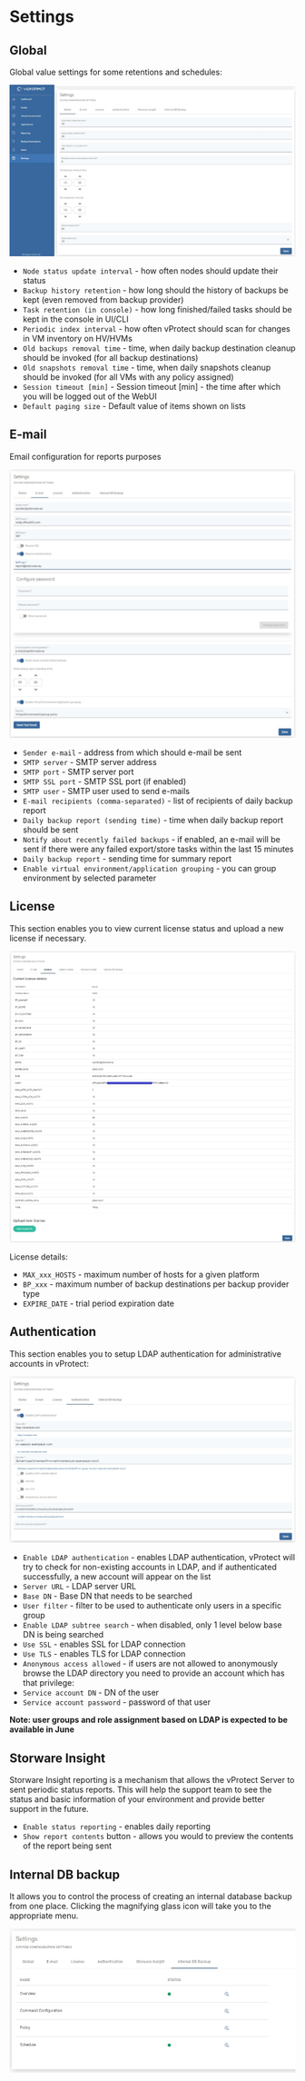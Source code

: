 # Settings

## Global

Global value settings for some retentions and schedules:

![](../.gitbook/assets/settings-global%20%281%29.jpg)

* `Node status update interval` - how often nodes should update their status
* `Backup history retention` - how long should the history of backups be kept \(even removed from backup provider\)
* `Task retention (in console)` - how long finished/failed tasks should be kept in the console in UI/CLI
* `Periodic index interval` - how often vProtect should scan for changes in VM inventory on HV/HVMs
* `Old backups removal time` - time, when daily backup destination cleanup should be invoked \(for all backup destinations\)
* `Old snapshots removal time` - time, when daily snapshots cleanup should be invoked \(for all VMs with any policy assigned\)
* `Session timeout [min]` - Session timeout \[min\] - the time after which you will be logged out of the WebUI
* `Default paging size` - Default value of items shown on lists

## E-mail

Email configuration for reports purposes

![](../.gitbook/assets/settings-e-mail.jpg)

* `Sender e-mail` - address from which should e-mail be sent 
* `SMTP server` - SMTP server address 
* `SMTP port` - SMTP server port 
* `SMTP SSL port` - SMTP SSL port \(if enabled\) 
* `SMTP user` - SMTP user used to send e-mails 
* `E-mail recipients (comma-separated)` - list of recipients of daily backup report
* `Daily backup report (sending time)` - time when daily backup report should be sent
* `Notify about recently failed backups` - if enabled, an e-mail will be sent if there were any failed export/store tasks within the last 15 minutes
* `Daily backup report` - sending time for summary report
* `Enable virtual environment/application grouping` - you can group environment by selected parameter

## License

This section enables you to view current license status and upload a new license if necessary.

![](../.gitbook/assets/settings-license%20%281%29.jpg)

License details:

* `MAX_xxx_HOSTS` - maximum number of hosts for a given platform
* `BP_xxx` - maximum number of backup destinations per backup provider type
* `EXPIRE_DATE` - trial period expiration date

## Authentication

This section enables you to setup LDAP authentication for administrative accounts in vProtect:

![](../.gitbook/assets/settings-authentication%20%281%29.jpg)

* `Enable LDAP authentication` - enables LDAP authentication, vProtect will try to check for non-existing accounts in LDAP, and if authenticated successfully, a new account will appear on the list
* `Server URL` - LDAP server URL
* `Base DN` - Base DN that needs to be searched
* `User filter` - filter to be used to authenticate only users in a specific group
* `Enable LDAP subtree search` - when disabled, only 1 level below base DN is being searched
* `Use SSL` - enables SSL for LDAP connection
* `Use TLS` - enables TLS for LDAP connection
* `Anonymous access allowed` - if users are not allowed to anonymously browse the LDAP directory you need to provide an account which has that privilege:
* `Service account DN` - DN of the user
* `Service account password` - password of that user 

  
**Note: user groups and role assignment based on LDAP is expected to be available in June**

## Storware Insight

Storware Insight reporting is a mechanism that allows the vProtect Server to sent periodic status reports. This will help the support team to see the status and basic information of your environment and provide better support in the future.

* `Enable status reporting` - enables daily reporting
* `Show report contents` button - allows you would to preview the contents of the report being sent

## Internal DB backup

It allows you to control the process of creating an internal database backup from one place. Clicking the magnifying glass icon will take you to the appropriate menu.

![](../.gitbook/assets/settings-internal-db-backup.jpg)

